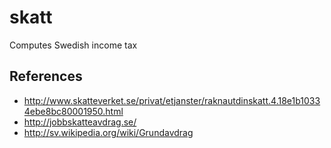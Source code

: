 skatt
=====

Computes Swedish income tax

References
----------

* http://www.skatteverket.se/privat/etjanster/raknautdinskatt.4.18e1b10334ebe8bc80001950.html
* http://jobbskatteavdrag.se/
* http://sv.wikipedia.org/wiki/Grundavdrag
